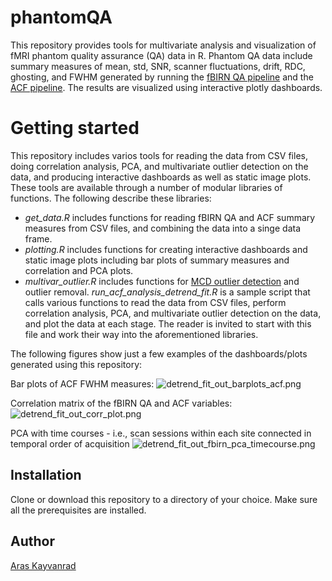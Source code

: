 # phantomQA
This repository provides tools for multivariate analysis and visualization of fMRI phantom quality assurance (QA) data in R. Phantom QA data include summary measures of mean, std, SNR, scanner fluctuations, drift, RDC, ghosting, and FWHM generated by running the [fBIRN QA pipeline](https://www.nitrc.org/projects/bxh_xcede_tools/) and the [ACF pipeline](https://github.com/kayvanrad/acf). The results are visualized using interactive plotly dashboards.

# Getting started
This repository includes varios tools for reading the data from CSV files, doing correlation analysis, PCA, and multivariate outlier detection on the data, and producing interactive dashboards as well as static image plots. These tools are available through a number of modular libraries of functions. The following describe these libraries:
- *get_data.R* includes functions for reading fBIRN QA and ACF summary measures from CSV files, and combining the data into a singe data frame.
- *plotting.R* includes functions for creating interactive dashboards and static image plots including bar plots of summary measures and correlation and PCA plots.
- *multivar_outlier.R* includes functions for [MCD outlier detection](https://wis.kuleuven.be/stat/robust/papers/2010/wire-mcd.pdf) and outlier removal.
*run_acf_analysis_detrend_fit.R* is a sample script that calls various functions to read the data from CSV files, perform correlation analysis, PCA, and multivariate outlier detection on the data, and plot the data at each stage. The reader is invited to start with this file and work their way into the aforementioned libraries.

The following figures show just a few examples of the dashboards/plots generated using this repository:

Bar plots of ACF FWHM measures:
![detrend_fit_out_barplots_acf.png](https://github.com/kayvanrad/phantomQA/blob/master/images/detrend_fit_out_barplots_acf.png)

Correlation matrix of the fBIRN QA and ACF variables:
![detrend_fit_out_corr_plot.png](https://github.com/kayvanrad/phantomQA/blob/master/images/detrend_fit_out_corr_plot.png)

PCA with time courses - i.e., scan sessions within each site connected in temporal order of acquisition
![detrend_fit_out_fbirn_pca_timecourse.png](https://github.com/kayvanrad/phantomQA/blob/master/images/detrend_fit_out_fbirn_pca_timecourse.png)

## Installation
Clone or download this repository to a directory of your choice. Make sure all the prerequisites are installed.

## Author
[Aras Kayvanrad](https://www.linkedin.com/in/kayvanrad/)

